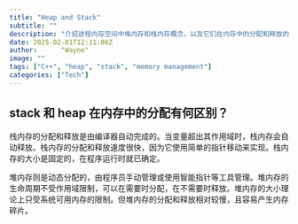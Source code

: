 ```yaml
---
title: "Heap and Stack"
subtitle: ""
description: "介绍进程内存空间中堆内存和栈内存概念，以及它们在内存中的分配和释放的区别。"
date: 2025-02-01T12:11:08Z
author:      "Wayne"
image: ""
tags: ["C++", "heap", "stack", "memory management"]
categories: ["Tech"]
---
```


## stack 和 heap 在内存中的分配有何区别？

栈内存的分配和释放是由编译器自动完成的。当变量超出其作用域时，栈内存会自动释放。栈内存的分配和释放速度很快，因为它使用简单的指针移动来实现。栈内存的大小是固定的，在程序运行时就已确定。

堆内存则是动态分配的，由程序员手动管理或使用智能指针等工具管理。堆内存的生命周期不受作用域限制，可以在需要时分配，在不需要时释放。堆内存的大小理论上只受系统可用内存的限制。但堆内存的分配和释放相对较慢，且容易产生内存碎片。
